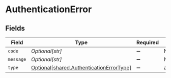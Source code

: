 # AuthenticationError


## Fields

| Field                                                                                          | Type                                                                                           | Required                                                                                       | Description                                                                                    |
| ---------------------------------------------------------------------------------------------- | ---------------------------------------------------------------------------------------------- | ---------------------------------------------------------------------------------------------- | ---------------------------------------------------------------------------------------------- |
| `code`                                                                                         | *Optional[str]*                                                                                | :heavy_minus_sign:                                                                             | N/A                                                                                            |
| `message`                                                                                      | *Optional[str]*                                                                                | :heavy_minus_sign:                                                                             | N/A                                                                                            |
| `type`                                                                                         | [Optional[shared.AuthenticationErrorType]](undefined/models/shared/authenticationerrortype.md) | :heavy_minus_sign:                                                                             | authentication_error                                                                           |